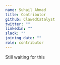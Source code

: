 ```yaml
---
name: Suhail Ahmad
title: Contributor
github: ClawedCatalyst
twitter: ""
linkedin: ""
slack: ""
joining_date: ""
role: contributor
---
```


Still waiting for this
